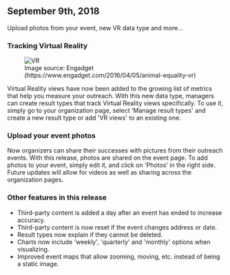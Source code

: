 ## September 9th, 2018

Upload photos from your event, new VR data type and more...

### Tracking Virtual Reality

<figure>
  <img src="about-news-vr.jpg" alt="VR"/>
  <figcaption>Image source: Engadget
  (https://www.engadget.com/2016/04/05/animal-equality-vr)</figcaption>
</figure>

Virtual Reality views have now been added to the growing list of metrics that
help you measure your outreach. With this new data type, managers can create
result types that track Virtual Reality views specifically. To use it, simply
go to your organization page, select 'Manage result types' and create a new
result type or add 'VR views' to an existing one.

### Upload your event photos

Now organizers can share their successes with pictures from their outreach
events. With this release, photos are shared on the event page. To add photos
to your event, simply edit it, and click on 'Photos' in the right side. Future
updates will allow for videos as well as sharing across the organization pages.

### Other features in this release

- Third-party content is added a day after an event has ended to increase
accuracy.
- Third-party content is now reset if the event changes address or date.
- Result types now explain if they cannot be deleted.
- Charts now include 'weekly', 'quarterly' and 'monthly' options when
visualizing.
- Improved event maps that allow zooming, moving, etc. instead of being a
static image.
